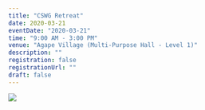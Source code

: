 ```yaml
---
title: "CSWG Retreat"
date: 2020-03-21
eventDate: "2020-03-21"
time: "9:00 AM - 3:00 PM"
venue: "Agape Village (Multi-Purpose Hall - Level 1)"
description: ""
registration: false
registrationUrl: ""
draft: false
---
```


![](images/ad.jpg)
